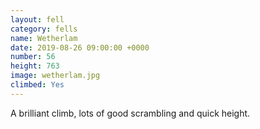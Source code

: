 ```yaml
---
layout: fell
category: fells
name: Wetherlam
date: 2019-08-26 09:00:00 +0000
number: 56
height: 763
image: wetherlam.jpg
climbed: Yes
---
```

A brilliant climb, lots of good scrambling and quick height.
